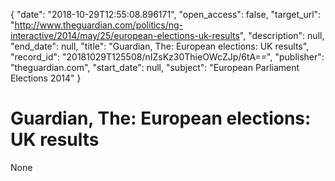 {
  "date": "2018-10-29T12:55:08.896171", 
  "open_access": false, 
  "target_url": "http://www.theguardian.com/politics/ng-interactive/2014/may/25/european-elections-uk-results", 
  "description": null, 
  "end_date": null, 
  "title": "Guardian, The: European elections: UK results", 
  "record_id": "20181029T125508/nIZsKz30ThieOWcZJp/6tA==", 
  "publisher": "theguardian.com", 
  "start_date": null, 
  "subject": "European Parliament Elections 2014"
}

# Guardian, The: European elections: UK results

None